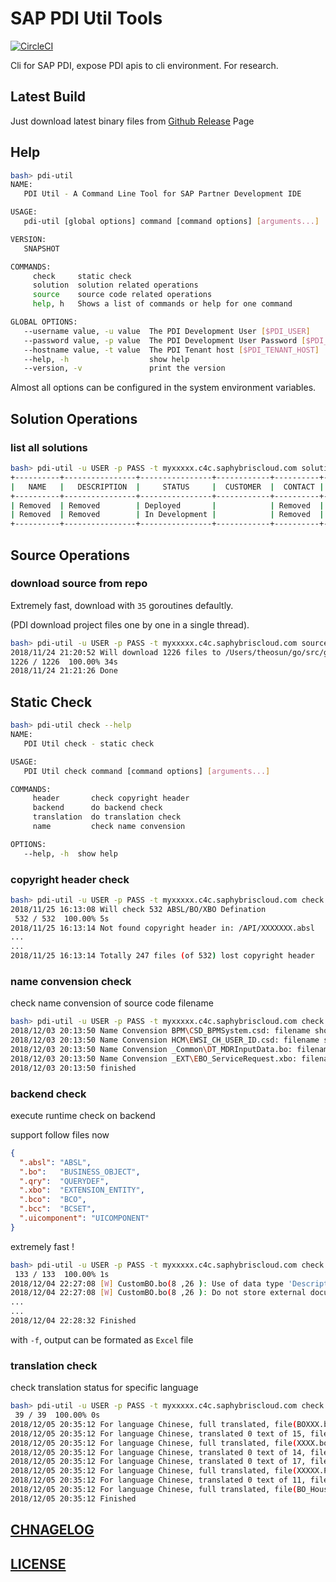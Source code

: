 # SAP PDI Util Tools

[![CircleCI](https://circleci.com/gh/Soontao/pdi-util.svg?style=shield)](https://circleci.com/gh/Soontao/pdi-util)

Cli for SAP PDI, expose PDI apis to cli environment. For research. 

## Latest Build

Just download latest binary files from [Github Release](https://github.com/Soontao/pdi-util/releases) Page

## Help

```bash
bash> pdi-util
NAME:
   PDI Util - A Command Line Tool for SAP Partner Development IDE

USAGE:
   pdi-util [global options] command [command options] [arguments...]

VERSION:
   SNAPSHOT

COMMANDS:
     check     static check
     solution  solution related operations
     source    source code related operations
     help, h   Shows a list of commands or help for one command

GLOBAL OPTIONS:
   --username value, -u value  The PDI Development User [$PDI_USER]
   --password value, -p value  The PDI Development User Password [$PDI_PASSWORD]
   --hostname value, -t value  The PDI Tenant host [$PDI_TENANT_HOST]
   --help, -h                  show help
   --version, -v               print the version
```

Almost all options can be configured in the system environment variables.

## Solution Operations

### list all solutions

```bash
bash> pdi-util -u USER -p PASS -t myxxxxx.c4c.saphybriscloud.com solution list 
+----------+----------------+----------------+------------+----------+-------+
|   NAME   |   DESCRIPTION  |     STATUS     |  CUSTOMER  |  CONTACT | EMAIL |
+----------+----------------+----------------+------------+----------+-------+
| Removed  | Removed        | Deployed       |            | Removed  |       |
| Removed  | Removed        | In Development |            | Removed  |       |
+----------+----------------+----------------+------------+----------+-------+
```

## Source Operations

### download source from repo

Extremely fast, download with `35` goroutines defaultly.

(PDI download project files one by one in a single thread).

```bash
bash> pdi-util -u USER -p PASS -t myxxxxx.c4c.saphybriscloud.com source download -s YQABCDEFG_ 
2018/11/24 21:20:52 Will download 1226 files to /Users/theosun/go/src/github.com/Soontao/pdi-util/output
1226 / 1226  100.00% 34s
2018/11/24 21:21:26 Done
```

## Static Check


```bash
bash> pdi-util check --help
NAME:
   PDI Util check - static check

USAGE:
   PDI Util check command [command options] [arguments...]

COMMANDS:
     header       check copyright header
     backend      do backend check
     translation  do translation check
     name         check name convension

OPTIONS:
   --help, -h  show help
```


### copyright header check

```bash
bash> pdi-util -u USER -p PASS -t myxxxxx.c4c.saphybriscloud.com check header -s YQABCDEFG_
2018/11/25 16:13:08 Will check 532 ABSL/BO/XBO Defination
 532 / 532  100.00% 5s
2018/11/25 16:13:14 Not found copyright header in: /API/XXXXXXX.absl
...
...
2018/11/25 16:13:14 Totally 247 files (of 532) lost copyright header
```

### name convension check

check name convension of source code filename

```bash
bash> pdi-util -u USER -p PASS -t myxxxxx.c4c.saphybriscloud.com check name -s YQABCDEFG_
2018/12/03 20:13:50 Name Convension BPM\CSD_BPMSystem.csd: filename should be CS_BPMSystem.csd
2018/12/03 20:13:50 Name Convension HCM\EWSI_CH_USER_ID.csd: filename should be CS_CH_USER_ID.csd
2018/12/03 20:13:50 Name Convension _Common\DT_MDRInputData.bo: filename should be BO_MDRInputData.bo
2018/12/03 20:13:50 Name Convension _EXT\EBO_ServiceRequest.xbo: filename should be BOE_ServiceRequest.xbo
2018/12/03 20:13:50 finished
```

### backend check

execute runtime check on backend

support follow files now

```json
{
  ".absl": "ABSL",
  ".bo":   "BUSINESS_OBJECT",
  ".qry":  "QUERYDEF",
  ".xbo":  "EXTENSION_ENTITY",
  ".bco":  "BCO",
  ".bcc":  "BCSET",
  ".uicomponent": "UICOMPONENT"
}
```

extremely fast !

```bash
bash> pdi-util -u USER -p PASS -t myxxxxx.c4c.saphybriscloud.com check backend -s YQABCDEFG_
 133 / 133  100.00% 1s
2018/12/04 22:27:08 [W] CustomBO.bo(8 ,26 ): Use of data type 'Description' is not supported in queries
2018/12/04 22:27:08 [W] CustomBO.bo(8 ,26 ): Do not store external document data in unrestricted data type 'Description'. Recommendation is to use Attachment Folder (refer SDK Help Documentation Section 7.2.2.12). Please refer blog "Text Types Usage" in Community Forum for more on text data types.
...
...
2018/12/04 22:28:32 Finished
```

with `-f`, output can be formated as `Excel` file

### translation check

check translation status for specific language

```bash
bash> pdi-util -u USER -p PASS -t myxxxxx.c4c.saphybriscloud.com check translation -s YQABCDEFG_
 39 / 39  100.00% 0s
2018/12/05 20:35:12 For language Chinese, full translated, file(BOXXX.bo)
2018/12/05 20:35:12 For language Chinese, translated 0 text of 15, file(XXXX.bo)
2018/12/05 20:35:12 For language Chinese, full translated, file(XXXX.bo)
2018/12/05 20:35:12 For language Chinese, translated 0 text of 14, file(XXXXX.OIF.uicomponent)
2018/12/05 20:35:12 For language Chinese, translated 0 text of 17, file(XXXXX.OWL.uicomponent)
2018/12/05 20:35:12 For language Chinese, full translated, file(XXXXX.PTP.uicomponent)
2018/12/05 20:35:12 For language Chinese, translated 0 text of 11, file(XXXXX.QA.uicomponent)
2018/12/05 20:35:12 For language Chinese, full translated, file(BO_House.bo)
2018/12/05 20:35:12 Finished
```

## [CHNAGELOG](./CHANGELOG.md)

## [LICENSE](./LICENSE)